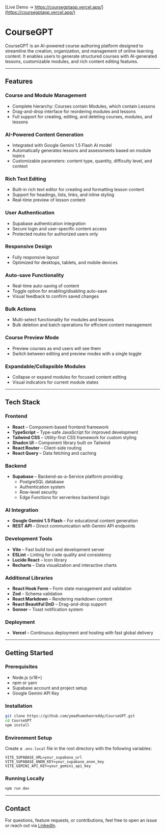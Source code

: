 [Live Demo → https://coursegptapp.vercel.app/](https://coursegptapp.vercel.app/)
# CourseGPT

CourseGPT is an AI-powered course authoring platform designed to streamline the creation, organization, and management of online learning content. It enables users to generate structured courses with AI-generated lessons, customizable modules, and rich content editing features.

---

## Features

### Course and Module Management
- Complete hierarchy: Courses contain Modules, which contain Lessons
- Drag-and-drop interface for reordering modules and lessons
- Full support for creating, editing, and deleting courses, modules, and lessons

### AI-Powered Content Generation
- Integrated with Google Gemini 1.5 Flash AI model
- Automatically generates lessons and assessments based on module topics
- Customizable parameters: content type, quantity, difficulty level, and context

### Rich Text Editing
- Built-in rich text editor for creating and formatting lesson content
- Support for headings, lists, links, and inline styling
- Real-time preview of lesson content

### User Authentication
- Supabase authentication integration
- Secure login and user-specific content access
- Protected routes for authorized users only

### Responsive Design
- Fully responsive layout
- Optimized for desktops, tablets, and mobile devices

### Auto-save Functionality
- Real-time auto-saving of content
- Toggle option for enabling/disabling auto-save
- Visual feedback to confirm saved changes

### Bulk Actions
- Multi-select functionality for modules and lessons
- Bulk deletion and batch operations for efficient content management

### Course Preview Mode
- Preview courses as end users will see them
- Switch between editing and preview modes with a single toggle

### Expandable/Collapsible Modules
- Collapse or expand modules for focused content editing
- Visual indicators for current module states

---

## Tech Stack

### Frontend
- **React** – Component-based frontend framework
- **TypeScript** – Type-safe JavaScript for improved development
- **Tailwind CSS** – Utility-first CSS framework for custom styling
- **Shadcn UI** – Component library built on Tailwind
- **React Router** – Client-side routing
- **React Query** – Data fetching and caching

### Backend
- **Supabase** – Backend-as-a-Service platform providing:
  - PostgreSQL database
  - Authentication system
  - Row-level security
  - Edge Functions for serverless backend logic

### AI Integration
- **Google Gemini 1.5 Flash** – For educational content generation
- **REST API** – Direct communication with Gemini API endpoints

### Development Tools
- **Vite** – Fast build tool and development server
- **ESLint** – Linting for code quality and consistency
- **Lucide React** – Icon library
- **Recharts** – Data visualization and interactive charts

### Additional Libraries
- **React Hook Form** – Form state management and validation
- **Zod** – Schema validation
- **React Markdown** – Rendering markdown content
- **React Beautiful DnD** – Drag-and-drop support
- **Sonner** – Toast notification system

### Deployment
- **Vercel** – Continuous deployment and hosting with fast global delivery

---

## Getting Started

### Prerequisites
- Node.js (v18+)
- npm or yarn
- Supabase account and project setup
- Google Gemini API Key

### Installation
```bash
git clone https://github.com/ymadhumohanreddy/CourseGPT.git
cd CourseGPT
npm install
```

### Environment Setup
Create a `.env.local` file in the root directory with the following variables:
```
VITE_SUPABASE_URL=your_supabase_url
VITE_SUPABASE_ANON_KEY=your_supabase_anon_key
VITE_GEMINI_API_KEY=your_gemini_api_key
```

### Running Locally
```bash
npm run dev
```

---

## Contact

For questions, feature requests, or contributions, feel free to open an issue or reach out via [LinkedIn](https://www.linkedin.com/in/ymadhumohanreddy).
```
